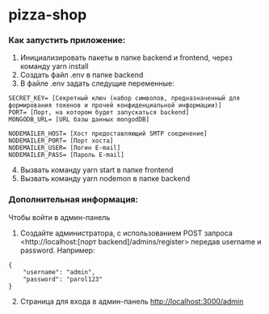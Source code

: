 # pizza-shop

### Как запустить приложение:

1. Инициализировать пакеты в папке backend и frontend, через команду yarn install
2. Создать файл .env в папке backend
3. В файле .env задать следущие переменные:

```
SECRET_KEY= [Секретный ключ (набор символов, предназначенный для формирования токенов и прочей конфиденциальной информации)]
PORT= [Порт, на котором будет запускаться backend]
MONGODB_URL= [URL базы данных mongodDB]

NODEMAILER_HOST= [Хост предоставляющий SMTP соединение]
NODEMAILER_PORT= [Порт хоста]
NODEMAILER_USER= [Логин E-mail]
NODEMAILER_PASS= [Пароль E-mail]
```

4. Вызвать команду yarn start в папке frontend
5. Вызвать команду yarn nodemon в папке backend

### Дополнительная информация:

Чтобы войти в админ-панель

1. Cоздайте администратора, с использованием POST запроса <http://localhost:[порт backend]/admins/register> передав username и password.
   Например:

```
{
    "username": "admin",
    "password": "parol123"
}
```

2. Страница для входа в админ-панель <http://localhost:3000/admin>
